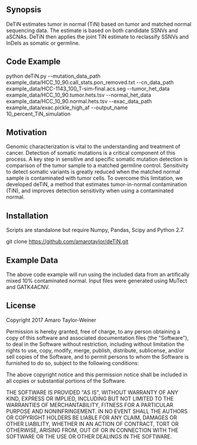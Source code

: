 ## Synopsis

DeTiN estimates tumor in normal (TiN) based on tumor and matched normal sequencing data. The estimate is based on both candidate SSNVs and aSCNAs. DeTiN then applies the joint TiN estimate to reclassify SSNVs and InDels as somatic or germline. 

## Code Example

python deTiN.py --mutation_data_path example_data/HCC_10_90.call_stats.pon_removed.txt --cn_data_path example_data/HCC-1143_100_T-sim-final.acs.seg --tumor_het_data example_data/HCC_10_90.tumor.hets.tsv --normal_het_data example_data/HCC_10_90.normal.hets.tsv --exac_data_path example_data/exac.pickle_high_af --output_name 10_percent_TiN_simulation 

## Motivation

Genomic characterization is vital to the understanding and treatment of cancer.  Detection of somatic mutations is a critical component of this process. A key step in sensitive and specific somatic mutation detection is comparison of the tumor sample to a matched germline control. Sensitivity to detect somatic variants is greatly reduced when the matched normal sample is contaminated with tumor cells. To overcome this limitation, we developed deTiN, a method that estimates tumor-in-normal contamination (TiN), and improves detection sensitivity when using a contaminated normal. 

## Installation

Scripts are standalone but require Numpy, Pandas, Scipy and Python 2.7. 

git clone https://github.com/amarotaylor/deTiN.git

## Example Data

The above code example will run using the included data from an artifically mixed 10% contaminated normal. Input files were generated using MuTect and GATK4ACNV. 

## License

Copyright 2017 Amaro Taylor-Weiner

Permission is hereby granted, free of charge, to any person obtaining a copy of this software and associated documentation files (the "Software"), to deal in the Software without restriction, including without limitation the rights to use, copy, modify, merge, publish, distribute, sublicense, and/or sell copies of the Software, and to permit persons to whom the Software is furnished to do so, subject to the following conditions:

The above copyright notice and this permission notice shall be included in all copies or substantial portions of the Software.

THE SOFTWARE IS PROVIDED "AS IS", WITHOUT WARRANTY OF ANY KIND, EXPRESS OR IMPLIED, INCLUDING BUT NOT LIMITED TO THE WARRANTIES OF MERCHANTABILITY, FITNESS FOR A PARTICULAR PURPOSE AND NONINFRINGEMENT. IN NO EVENT SHALL THE AUTHORS OR COPYRIGHT HOLDERS BE LIABLE FOR ANY CLAIM, DAMAGES OR OTHER LIABILITY, WHETHER IN AN ACTION OF CONTRACT, TORT OR OTHERWISE, ARISING FROM, OUT OF OR IN CONNECTION WITH THE SOFTWARE OR THE USE OR OTHER DEALINGS IN THE SOFTWARE.
